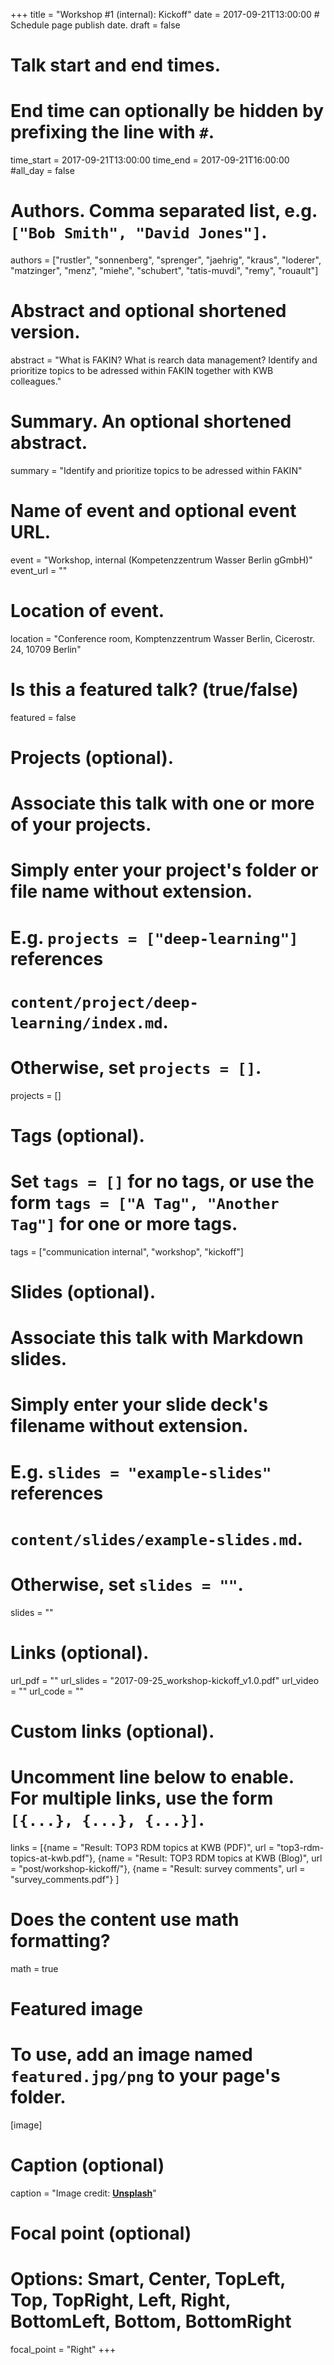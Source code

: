 +++
title = "Workshop #1 (internal): Kickoff"
date = 2017-09-21T13:00:00  # Schedule page publish date.
draft = false

# Talk start and end times.
#   End time can optionally be hidden by prefixing the line with `#`.
time_start = 2017-09-21T13:00:00
time_end = 2017-09-21T16:00:00
#all_day = false

# Authors. Comma separated list, e.g. `["Bob Smith", "David Jones"]`.
authors = ["rustler", "sonnenberg", "sprenger",  "jaehrig", "kraus", 
"loderer",  "matzinger", "menz", "miehe", "schubert", "tatis-muvdi", "remy", "rouault"]

# Abstract and optional shortened version.
abstract = "What is FAKIN? What is rearch data management? Identify and prioritize topics to be adressed within FAKIN together with KWB colleagues."

# Summary. An optional shortened abstract.
summary = "Identify and prioritize topics to be adressed within FAKIN"

# Name of event and optional event URL.
event = "Workshop, internal (Kompetenzzentrum Wasser Berlin gGmbH)"
event_url = ""

# Location of event.
location = "Conference room, Komptenzzentrum Wasser Berlin, Cicerostr. 24, 10709 Berlin"

# Is this a featured talk? (true/false)
featured = false

# Projects (optional).
#   Associate this talk with one or more of your projects.
#   Simply enter your project's folder or file name without extension.
#   E.g. `projects = ["deep-learning"]` references 
#   `content/project/deep-learning/index.md`.
#   Otherwise, set `projects = []`.
projects = []

# Tags (optional).
#   Set `tags = []` for no tags, or use the form `tags = ["A Tag", "Another Tag"]` for one or more tags.
tags = ["communication internal", "workshop", "kickoff"]

# Slides (optional).
#   Associate this talk with Markdown slides.
#   Simply enter your slide deck's filename without extension.
#   E.g. `slides = "example-slides"` references 
#   `content/slides/example-slides.md`.
#   Otherwise, set `slides = ""`.
slides = ""

# Links (optional).
url_pdf = ""
url_slides = "2017-09-25_workshop-kickoff_v1.0.pdf"
url_video = ""
url_code = ""

# Custom links (optional).
#   Uncomment line below to enable. For multiple links, use the form `[{...}, {...}, {...}]`.
links = [{name = "Result: TOP3 RDM topics at KWB (PDF)", url = "top3-rdm-topics-at-kwb.pdf"}, 
{name = "Result: TOP3 RDM topics at KWB (Blog)", url = "post/workshop-kickoff/"},
{name = "Result: survey comments", url = "survey_comments.pdf"}
]

# Does the content use math formatting?
math = true

# Featured image
# To use, add an image named `featured.jpg/png` to your page's folder. 
[image]
  # Caption (optional)
  caption = "Image credit: [**Unsplash**](https://unsplash.com/photos/bzdhc5b3Bxs)"

  # Focal point (optional)
  # Options: Smart, Center, TopLeft, Top, TopRight, Left, Right, BottomLeft, Bottom, BottomRight
  focal_point = "Right"
+++


